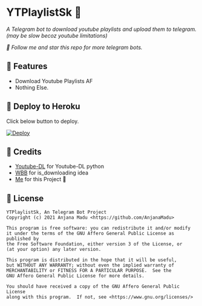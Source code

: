 # YTPlaylistSk 📛
_A Telegram bot to download youtube playlists and upload them to telegram. (may be slow becoz youtube limitations)_

_🎯 Follow me and star this repo for more telegram bots._

## 📌 Features
- Download Youtube Playlists AF
- Nothing Else.

## 📌 Deploy to Heroku
Click below button to deploy.

[![Deploy](https://www.herokucdn.com/deploy/button.svg)](https://heroku.com/deploy?template=https://github.com/AnjanaMadu/YTPlaylistDL)

## 📌 Credits
- [Youtube-DL](https://youtube-dl.org) for Youtube-DL python
- [WBB](https://github.com/thehamkercat/WilliamButcherBot) for is_downloading idea
- [Me](https://github.com/AnjanaMadu) for this Project 🤪

## 📌 License
```
YTPlaylistSk, An Telegram Bot Project
Copyright (c) 2021 Anjana Madu <https://github.com/AnjanaMadu>

This program is free software: you can redistribute it and/or modify
it under the terms of the GNU Affero General Public License as published by
the Free Software Foundation, either version 3 of the License, or
(at your option) any later version.

This program is distributed in the hope that it will be useful,
but WITHOUT ANY WARRANTY; without even the implied warranty of
MERCHANTABILITY or FITNESS FOR A PARTICULAR PURPOSE.  See the
GNU Affero General Public License for more details.

You should have received a copy of the GNU Affero General Public License
along with this program.  If not, see <https://www.gnu.org/licenses/>
```
